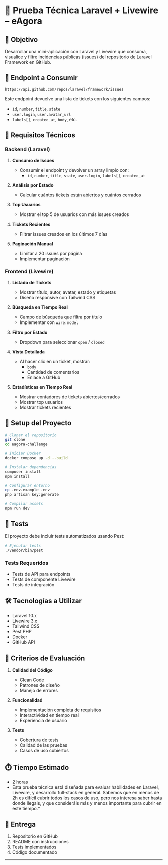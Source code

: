 # 🐘 Prueba Técnica Laravel + Livewire – eAgora

## 🎯 Objetivo

Desarrollar una mini-aplicación con Laravel y Livewire que consuma, visualice y filtre incidencias públicas (issues) del repositorio de Laravel Framework en GitHub.

## 📡 Endpoint a Consumir

```
https://api.github.com/repos/laravel/framework/issues
```

Este endpoint devuelve una lista de tickets con los siguientes campos:
- `id`, `number`, `title`, `state`
- `user.login`, `user.avatar_url`
- `labels[]`, `created_at`, `body`, etc.

## 🔧 Requisitos Técnicos

### Backend (Laravel)

1. **Consumo de Issues**
   - Consumir el endpoint y devolver un array limpio con:
     - `id`, `number`, `title`, `state`, `user.login`, `labels[]`, `created_at`

2. **Análisis por Estado**
   - Calcular cuántos tickets están abiertos y cuántos cerrados

3. **Top Usuarios**
   - Mostrar el top 5 de usuarios con más issues creados

4. **Tickets Recientes**
   - Filtrar issues creados en los últimos 7 días

5. **Paginación Manual**
   - Limitar a 20 issues por página
   - Implementar paginación

### Frontend (Livewire)

1. **Listado de Tickets**
   - Mostrar título, autor, avatar, estado y etiquetas
   - Diseño responsive con Tailwind CSS

2. **Búsqueda en Tiempo Real**
   - Campo de búsqueda que filtra por título
   - Implementar con `wire:model`

3. **Filtro por Estado**
   - Dropdown para seleccionar `open` / `closed`

4. **Vista Detallada**
   - Al hacer clic en un ticket, mostrar:
     - `body`
     - Cantidad de comentarios
     - Enlace a GitHub

5. **Estadísticas en Tiempo Real**
   - Mostrar contadores de tickets abiertos/cerrados
   - Mostrar top usuarios
   - Mostrar tickets recientes

## 🚀 Setup del Proyecto

```bash
# Clonar el repositorio
git clone
cd eagora-challenge

# Iniciar Docker
docker compose up -d --build

# Instalar dependencias
composer install
npm install

# Configurar entorno
cp .env.example .env
php artisan key:generate

# Compilar assets
npm run dev
```

## 🧪 Tests

El proyecto debe incluir tests automatizados usando Pest:

```bash
# Ejecutar tests
./vendor/bin/pest
```

### Tests Requeridos
- Tests de API para endpoints
- Tests de componente Livewire
- Tests de integración

## 🛠️ Tecnologías a Utilizar

- Laravel 10.x
- Livewire 3.x
- Tailwind CSS
- Pest PHP
- Docker
- GitHub API

## 📝 Criterios de Evaluación

1. **Calidad del Código**
   - Clean Code
   - Patrones de diseño
   - Manejo de errores

2. **Funcionalidad**
   - Implementación completa de requisitos
   - Interactividad en tiempo real
   - Experiencia de usuario

3. **Tests**
   - Cobertura de tests
   - Calidad de las pruebas
   - Casos de uso cubiertos

## ⏱️ Tiempo Estimado

- 2 horas
- Esta prueba técnica está diseñada para evaluar habilidades en Laravel, Livewire, y desarrollo full-stack en general. Sabemos que en menos de 2h es difícil cubrir todos los casos de uso, pero nos interesa saber hasta donde llegais, y que consideráis más y menos importante para cubrir en este tiempo.*


## 📄 Entrega

1. Repositorio en GitHub
2. README con instrucciones
3. Tests implementados
4. Código documentado

---

